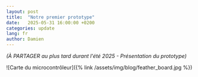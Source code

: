 ```yaml
---
layout: post
title:  "Notre premier prototype"
date:   2025-05-31 16:00:00 +0200
categories: update
lang: fr
author: Damien
---
```

<em>(À PARTAGER au plus tard durant l'été 2025 - Présentation du prototype)</em>

![Carte du microcontrôleur]({% link /assets/img/blog/feather_board.jpg %})